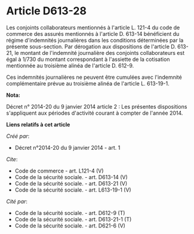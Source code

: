 # Article D613-28

Les conjoints collaborateurs mentionnés à l'article L. 121-4 du code de commerce des assurés mentionnés à l'article D. 613-14
bénéficient du régime d'indemnités journalières dans les conditions déterminées par la présente sous-section. Par dérogation
aux dispositions de l'article D. 613-21, le montant de l'indemnité journalière des conjoints collaborateurs est égal à 1/730
du montant correspondant à l'assiette de la cotisation mentionnée au troisième alinéa de l'article D. 612-9. 

Ces indemnités journalières ne peuvent être cumulées avec l'indemnité complémentaire prévue au troisième alinéa de l'article
L. 613-19-1.

**Nota:**

Décret n° 2014-20 du 9 janvier 2014 article 2 : Les présentes dispositions s'appliquent aux périodes d'activité courant à
compter de l'année 2014.

**Liens relatifs à cet article**

_Créé par_:

  - Décret n°2014-20 du 9 janvier 2014 - art. 1

_Cite_:

  - Code de commerce - art. L121-4 (V)
  - Code de la sécurité sociale. - art. D613-14 (V)
  - Code de la sécurité sociale. - art. D613-21 (V)
  - Code de la sécurité sociale. - art. L613-19-1 (V)

_Cité par_:

  - Code de la sécurité sociale. - art. D612-9 (T)
  - Code de la sécurité sociale. - art. D613-21-1 (T)
  - Code de la sécurité sociale. - art. D621-6 (V)
